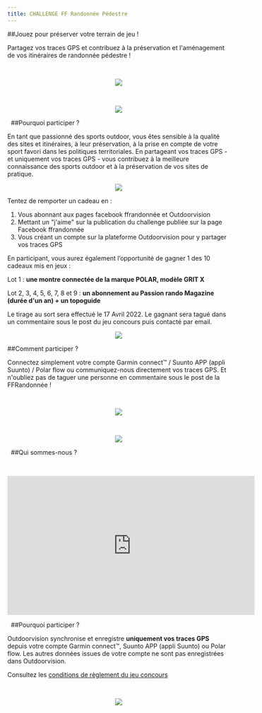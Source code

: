 ```yaml
---
title: CHALLENGE FF Randonnée Pédestre
---
```


##Jouez pour préserver votre terrain de jeu !

Partagez vos traces GPS et contribuez à la préservation et l'aménagement de vos itinéraires de randonnée pédestre !


&nbsp;
<p align="center">
  <a href="https://auth.outdoorvision.fr/auth/realms/PRNSN/protocol/openid-connect/registrations?client_id=back1-outdoorgeovision-prnsn&response_type=code&redirect_uri=https://back.outdoorvision.fr/auth/done/&scope=openid">
   <img src="/medias/test-challenge-FFC-bouton.jpg">
</a>
</p>


&nbsp;
<p align="center">
  <img src="/medias/challenge-FFRando-01_675x492.jpg">
</p>


&nbsp;
##Pourquoi participer ?

En tant que passionné des sports outdoor, vous êtes sensible à la qualité des sites et itinéraires, à leur préservation, à la prise en compte de votre sport favori dans les politiques territoriales. En partageant vos traces GPS - et uniquement vos traces GPS - vous contribuez à la meilleure connaissance des sports outdoor et à la préservation de vos sites de pratique.  

<p align="center">
  <img src="/medias/challenge-FFRando-02.jpg">
</p>

Tentez de remporter un cadeau en : 
1) Vous abonnant aux pages facebook ffrandonnée et Outdoorvision
2) Mettant un "j'aime" sur la publication du challenge publiée sur la page Facebook ffrandonnée
3) Vous créant un compte sur la plateforme Outdoorvision pour y partager vos traces GPS

En participant, vous aurez également l’opportunité de gagner 1 des 10 cadeaux mis en jeux : 

Lot 1 : **une montre connectée de la marque POLAR, modèle GRIT X** 

Lot 2, 3, 4, 5, 6, 7, 8 et 9 : **un abonnement au Passion rando Magazine (durée d'un an) + un topoguide**

Le tirage au sort sera effectué le 17 Avril 2022.
Le gagnant sera tagué dans un commentaire sous le post du jeu concours puis contacté par email.

<p align="center">
  <img src="/medias/challenge-FFRando-03_511x383.jpg">
</p>

##Comment participer ?

Connectez simplement votre compte Garmin connect™ / Suunto APP (appli Suunto) / Polar flow ou communiquez-nous directement vos traces GPS. Et n'oubliez pas de taguer une personne en commentaire sous le post de la FFRandonnée !


&nbsp;
<p align="center">
  <img src="/medias/logo-band7.png">
</p>  


&nbsp;
<p align="center">
  <a href="https://auth.outdoorvision.fr/auth/realms/PRNSN/protocol/openid-connect/registrations?client_id=back1-outdoorgeovision-prnsn&response_type=code&redirect_uri=https://back.outdoorvision.fr/auth/done/&scope=openid">
   <img src="/medias/test-challenge-FFC-bouton.jpg">
</a>
</p>


&nbsp;
##Qui sommes-nous ?


&nbsp;
<p align="center">
<iframe width="560" height="315" src="https://www.youtube.com/embed/QQ_7NwK_ZZo" title="YouTube video player" frameborder="0" allow="accelerometer; autoplay; clipboard-write; encrypted-media; gyroscope; picture-in-picture" allowfullscreen></iframe>
</p>


&nbsp;
##Pourquoi participer ?

Outdoorvision synchronise et enregistre **uniquement vos traces GPS** depuis votre compte Garmin connect™, Suunto APP (appli Suunto) ou Polar flow. Les autres données issues de votre compte ne sont pas enregistrées dans Outdoorvision.

Consultez les [conditions de règlement du jeu concours](/medias/Règlement_Jeu_Concours_Challenge_OutdoorvisionxFFR.pdf)

&nbsp;
<p align="center">
  <a href="https://auth.outdoorvision.fr/auth/realms/PRNSN/protocol/openid-connect/registrations?client_id=back1-outdoorgeovision-prnsn&response_type=code&redirect_uri=https://back.outdoorvision.fr/auth/done/&scope=openid">
   <img src="/medias/test-challenge-FFC-bouton.jpg">
</a>
</p>  


&nbsp;
